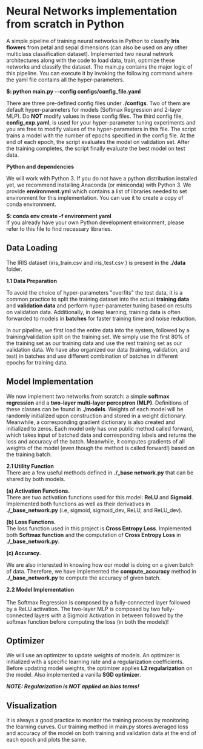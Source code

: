 # Neural Networks implementation from scratch in Python
A simple pipeline of training neural networks in Python to classify **Iris flowers** from petal and sepal dimensions (can also be used on any other multiclass classification dataset). Implemented two neural network architectures along with the code to load data, train, optimize these networks and classify the dataset. The main.py contains the major logic of this pipeline. You can execute it by invoking the following command where the yaml file contains all the hyper-parameters. 
<br>

**$: python main.py --config configs/config_file.yaml**
<br>

There are three pre-defined config files under **./configs**. Two of them are default hyper-parameters for models (Softmax Regression and 2-layer MLP). 
Do **NOT** modify values in these config files. The third config file, **config_exp.yaml**, is used for your hyper-parameter tuning experiments and you are 
free to modify values of the hyper-parameters in this file. The script trains a model with the number of epochs specified in the config file. 
At the end of each epoch, the script evaluates the model on validation set. After the training completes, the script finally evaluate the best model on test data. 

**Python and dependencies** <br>

We will work with Python 3. If you do not have a python distribution installed yet, 
we recommend installing Anaconda (or miniconda) with Python 3. We provide **environment.yml** which contains a list of libraries needed to set environment 
for this implementation. You can use it to create a copy of conda environment. <br>

**$: conda env create -f environment yaml**
<br>
If you already have your own Python development environment, please refer to this file to find necessary libraries.
<br>

## Data Loading

The IRIS dataset (iris_train.csv and iris_test.csv ) is present in the **./data** folder. 
<br>

**1.1 Data Preparation** 
<br>

To avoid the choice of hyper-parameters "overfits" the test data, it is a common practice to split the training dataset into the actual **training data** and **validation data** 
and perform hyper-parameter tuning based on results on validation data. Additionally, in deep learning, training data is often forwarded to models in **batches** for faster training time and noise reduction.
<br>

In our pipeline, we first load the entire data into the system, followed by a training/validation split on the training set. 
We simply use the first 80% of the training set as our training data and use the rest training set as our validation data. 
We have also organized our data (training, validation, and test) in batches and use different combination of batches
in different epochs for training data. 

## Model Implementation 

We now implement two networks from scratch: a simple **softmax regression** and a **two-layer multi-layer perceptron (MLP)**. 
Definitions of these classes can be found in **./models**. Weights of each model will be randomly initialized upon construction and stored in a weight dictionary. 
Meanwhile, a corresponding gradient dictionary is also created and initialized to zeros. 
Each model only has one public method called forward, which takes input of batched data and corresponding labels and returns the loss and accuracy of the batch.
Meanwhile, it computes gradients of all weights of the model (even though the method is called forward!) based on the training batch. 
<br>

**2.1 Utility Function** 
<br>
There are a few useful methods defined in **./_base network.py** that can be shared by both models. <br>

**(a) Activation Functions.** <br>
There are two activation functions used for this model: **ReLU** and **Sigmoid**. 
Implemented both functions as well as their derivatives in **./_base_network.py** (i.e, sigmoid, sigmoid_dev, ReLU, and ReLU_dev). 
<br>

**(b) Loss Functions.** 
<br>
The loss function used in this project is **Cross Entropy Loss**. Implemented both **Softmax function** and the computation of **Cross Entropy Loss** in **./_base_network.py**. <br>

**(c) Accuracy.** <br> 

We are also interested in knowing how our model is doing on a given batch of data. 
Therefore, we have implemented the **compute_accuracy** method in **./_base_network.py** to compute the accuracy of given batch. 
<br>

**2.2 Model Implementation**  
<br> 
The Softmax Regression is composed by a fully-connected layer followed by a ReLU activation. The two-layer MLP is composed by two fully-connected layers with a Sigmoid Activation in between followed by the softmax function before computing the loss (in both the models)! 
<br>

## Optimizer 

We will use an optimizer to update weights of models. An optimizer is initialized with a specific learning rate and a regularization coefficients. 
Before updating model weights, the optimizer applies **L2 regularization** on the model. Also implemented a vanilla **SGD optimizer**. 
<br>

***NOTE: Regularization is NOT applied on bias terms!***

## Visualization 
It is always a good practice to monitor the training process by monitoring the learning curves.
Our training method in main.py stores averaged loss and accuracy of the model on both training and validation data at the end 
of each epoch and plots the same.
<br>
